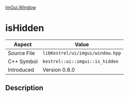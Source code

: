 [ImGui.Window](index)
# isHidden
| Aspect | Value |
| --- | --- |
| Source File | `libKestrel/ui/imgui/window.hpp` |
| C++ Symbol | `kestrel::ui::imgui::is_hidden` |
| Introduced | Version 0.8.0 |
## Description

